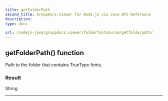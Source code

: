 ```yaml
---
title: getFolderPath
second_title: GroupDocs.Viewer for Node.js via Java API Reference
description: 
type: docs

url: /nodejs-java/groupdocs.viewer/folderfontsource/getfolderpath/
---
```


## getFolderPath()  function

 Path to the folder that contains TrueType fonts.
 

### Result
String


---


